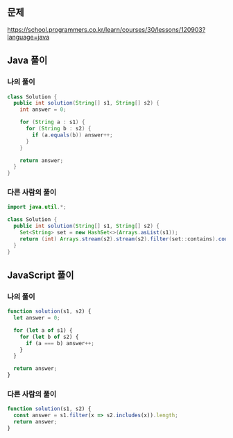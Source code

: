 ## 문제
https://school.programmers.co.kr/learn/courses/30/lessons/120903?language=java

## Java 풀이
### 나의 풀이
```java
class Solution {
  public int solution(String[] s1, String[] s2) {
    int answer = 0;

    for (String a : s1) {
      for (String b : s2) {
        if (a.equals(b)) answer++;
      }
    }

    return answer;
  }
}
```

### 다른 사람의 풀이
```java
import java.util.*;

class Solution {
  public int solution(String[] s1, String[] s2) {
    Set<String> set = new HashSet<>(Arrays.asList(s1));
    return (int) Arrays.stream(s2).stream(s2).filter(set::contains).count();
  }
}
```

## JavaScript 풀이
### 나의 풀이
```javascript
function solution(s1, s2) {
  let answer = 0;

  for (let a of s1) {
    for (let b of s2) {
      if (a === b) answer++;
    }
  }

  return answer;
}
```

### 다른 사람의 풀이
```javascript
function solution(s1, s2) {
  const answer = s1.filter(x => s2.includes(x)).length;
  return answer;
}
```
